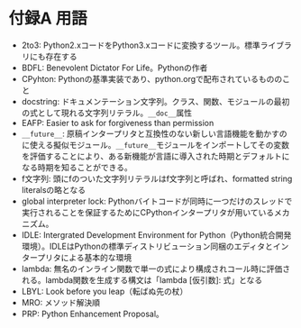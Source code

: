 # 付録A 用語

- 2to3: Python2.xコードをPython3.xコードに変換するツール。標準ライブラリにも存在する
- BDFL: Benevolent Dictator For Life。Pythonの作者
- CPyhton: Pythonの基準実装であり、python.orgで配布されているもののこと
- docstring: ドキュメンテーション文字列。クラス、関数、モジュールの最初の式として現れる文字列リテラル。`__doc__`属性
- EAFP: Easier to ask for forgiveness than permission
- `__future__`: 原稿インタープリタと互換性のない新しい言語機能を動かすのに使える擬似モジュール。`__future__`モジュールをインポートしてその変数を評価することにより、ある新機能が言語に導入された時期とデフォルトになる時期を知ることができる。
- f文字列: 頭にfのついた文字列リテラルはf文字列と呼ばれ、formatted string literalsの略となる
- global interpreter lock: Pythonバイトコードが同時に一つだけのスレッドで実行されることを保証するためにCPythonインタープリタが用いているメカニズム。
- IDLE: Intergrated Development Environment for Python（Python統合開発環境）。IDLEはPythonの標準ディストリビューション同梱のエディタとインタープリタによる基本的な環境
- lambda: 無名のインライン関数で単一の式により構成されコール時に評価される。lambda関数を生成する構文は「lambda [仮引数]: 式」となる
- LBYL: Look before you leap（転ばぬ先の杖）
- MRO: メソッド解決順
- PRP: Python Enhancement Proposal。